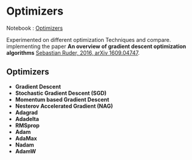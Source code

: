 # Optimizers

Notebook : [Optimizers](./All_gradient_descents.ipynb)

Experimented on different optimization Techniques and compare. implementing the paper **An overview of gradient descent optimization algorithms**  [Sebastian Ruder, 2016, arXiv 1609.04747](http://arxiv.org/abs/1609.04747).

## Optimizers

- **Gradient Descent**
- **Stochastic Gradient Descent (SGD)**
- **Momentum based Gradient Descent**
- **Nesterov Accelerated Gradient (NAG)**
- **Adagrad**
- **Adadelta**
- **RMSprop**
- **Adam**
- **AdaMax**
- **Nadam**
- **AdamW** 
